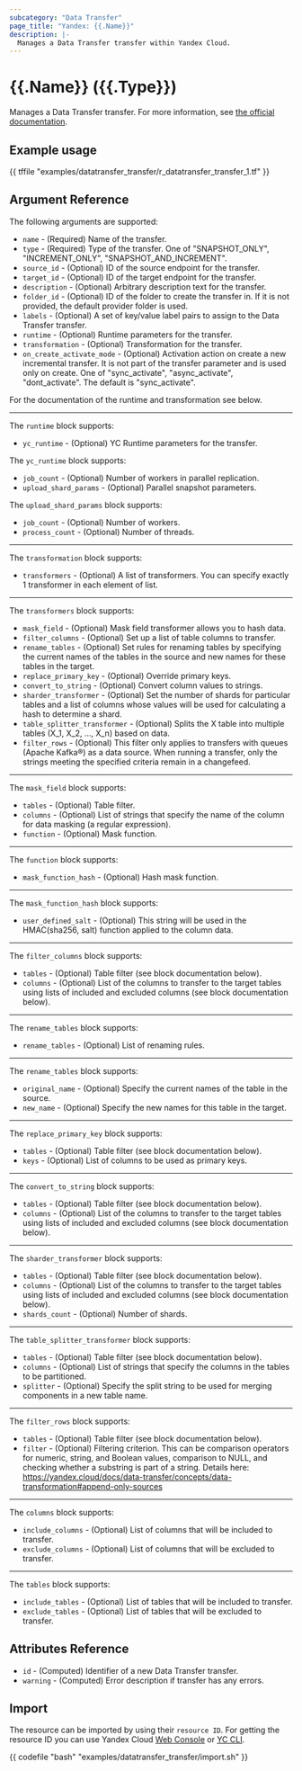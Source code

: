 ```yaml
---
subcategory: "Data Transfer"
page_title: "Yandex: {{.Name}}"
description: |-
  Manages a Data Transfer transfer within Yandex Cloud.
---
```


# {{.Name}} ({{.Type}})

Manages a Data Transfer transfer. For more information, see [the official documentation](https://yandex.cloud/docs/data-transfer/).

## Example usage

{{ tffile "examples/datatransfer_transfer/r_datatransfer_transfer_1.tf" }}

## Argument Reference

The following arguments are supported:

* `name` - (Required) Name of the transfer.
* `type` - (Required) Type of the transfer. One of "SNAPSHOT_ONLY", "INCREMENT_ONLY", "SNAPSHOT_AND_INCREMENT".
* `source_id` - (Optional) ID of the source endpoint for the transfer.
* `target_id` - (Optional) ID of the target endpoint for the transfer.
* `description` - (Optional) Arbitrary description text for the transfer.
* `folder_id` - (Optional) ID of the folder to create the transfer in. If it is not provided, the default provider folder is used.
* `labels` - (Optional) A set of key/value label pairs to assign to the Data Transfer transfer.
* `runtime` - (Optional) Runtime parameters for the transfer.
* `transformation` - (Optional) Transformation for the transfer.
* `on_create_activate_mode` - (Optional) Activation action on create a new incremental transfer.
It is not part of the transfer parameter and is used only on create.
One of "sync_activate", "async_activate", "dont_activate". The default is "sync_activate".

For the documentation of the runtime and transformation see below.

---

The `runtime` block supports:

* `yc_runtime` - (Optional) YC Runtime parameters for the transfer.

The `yc_runtime` block supports:

* `job_count` - (Optional) Number of workers in parallel replication.
* `upload_shard_params` - (Optional) Parallel snapshot parameters.

The `upload_shard_params` block supports:

* `job_count` - (Optional) Number of workers.
* `process_count` - (Optional) Number of threads.

---

The `transformation` block supports:

* `transformers` - (Optional) A list of transformers. You can specify exactly 1 transformer in each element of list.

---

The `transformers` block supports:

* `mask_field` - (Optional) Mask field transformer allows you to hash data.
* `filter_columns` - (Optional) Set up a list of table columns to transfer.
* `rename_tables` - (Optional) Set rules for renaming tables by specifying the current names of the tables in the source and new names for these tables in the target.
* `replace_primary_key` - (Optional) Override primary keys.
* `convert_to_string` - (Optional) Convert column values to strings.
* `sharder_transformer` - (Optional) Set the number of shards for particular tables and a list of columns whose values will be used for calculating a hash to determine a shard.
* `table_splitter_transformer` - (Optional) Splits the X table into multiple tables (X_1, X_2, ..., X_n) based on data.
* `filter_rows` - (Optional) This filter only applies to transfers with queues (Apache Kafka®) as a data source. When running a transfer, only the strings meeting the specified criteria remain in a changefeed.

---

The `mask_field` block supports:

* `tables` - (Optional) Table filter.
* `columns` - (Optional) List of strings that specify the name of the column for data masking (a regular expression).
* `function` - (Optional) Mask function.

---

The `function` block supports:

* `mask_function_hash` - (Optional) Hash mask function.

---

The `mask_function_hash` block supports:

* `user_defined_salt` - (Optional) This string will be used in the HMAC(sha256, salt) function applied to the column data.

---

The `filter_columns` block supports:

* `tables` - (Optional) Table filter (see block documentation below).
* `columns` - (Optional) List of the columns to transfer to the target tables using lists of included and excluded columns (see block documentation below).

---

The `rename_tables` block supports:

* `rename_tables` - (Optional) List of renaming rules.

---

The `rename_tables` block supports:

* `original_name` - (Optional) Specify the current names of the table in the source.
* `new_name` - (Optional) Specify the new names for this table in the target.

---

The `replace_primary_key` block supports:

* `tables` - (Optional) Table filter (see block documentation below).
* `keys` - (Optional) List of columns to be used as primary keys.

---

The `convert_to_string` block supports:

* `tables` - (Optional) Table filter (see block documentation below).
* `columns` - (Optional) List of the columns to transfer to the target tables using lists of included and excluded columns (see block documentation below).

---

The `sharder_transformer` block supports:

* `tables` - (Optional) Table filter (see block documentation below).
* `columns` - (Optional) List of the columns to transfer to the target tables using lists of included and excluded columns (see block documentation below).
* `shards_count` - (Optional) Number of shards.

---

The `table_splitter_transformer` block supports:

* `tables` - (Optional) Table filter (see block documentation below).
* `columns` - (Optional) List of strings that specify the columns in the tables to be partitioned.
* `splitter` - (Optional) Specify the split string to be used for merging components in a new table name.

---

The `filter_rows` block supports:

* `tables` - (Optional) Table filter (see block documentation below).
* `filter` - (Optional) Filtering criterion. This can be comparison operators for numeric, string, and Boolean values, comparison to NULL, and checking whether a substring is part of a string. Details here: https://yandex.cloud/docs/data-transfer/concepts/data-transformation#append-only-sources

---

The `columns` block supports:

* `include_columns` - (Optional) List of columns that will be included to transfer.
* `exclude_columns` - (Optional) List of columns that will be excluded to transfer.

---

The `tables` block supports:

* `include_tables` - (Optional) List of tables that will be included to transfer.
* `exclude_tables` - (Optional) List of tables that will be excluded to transfer.

## Attributes Reference

* `id` - (Computed) Identifier of a new Data Transfer transfer.
* `warning` - (Computed) Error description if transfer has any errors.

## Import

The resource can be imported by using their `resource ID`. For getting the resource ID you can use Yandex Cloud [Web Console](https://console.yandex.cloud) or [YC CLI](https://yandex.cloud/docs/cli/quickstart).

{{ codefile "bash" "examples/datatransfer_transfer/import.sh" }}
